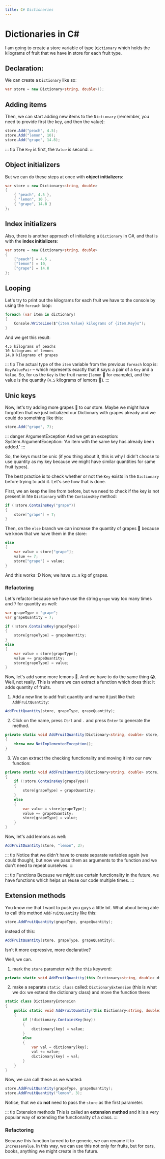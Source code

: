 ```yaml
---
title: C# Dictionaries
---
```


# Dictionaries in C#

I am going to create a store variable of type `Dictionary` which holds the kilograms of fruit that we have in store for each fruit type.

## Declaration:
We can create a `Dictionary` like so:

``` csharp
var store = new Dictionary<string, double>();
```

## Adding items

Then, we can start adding new items to the `Dictionary` (remember, you need to provide first the key, and then the value):

``` csharp
store.Add("peach", 4.5);
store.Add("lemon", 10);
store.Add("grape", 14.8);
```

::: tip
The `Key` is first, the `Value` is second.
:::

## Object initializers

But we can do these steps at once with **object initializers**:

``` csharp
var store = new Dictionary<string, double>
{
    { "peach", 4.5 },
    { "lemon", 10 },
    { "grape", 14.8 }
};
```

## Index initializers

Also, there is another approach of initializing a `Dictionary` in C#, and that is with the **index initializers**:

``` csharp
var store = new Dictionary<string, double>
{
    ["peach"] = 4.5 ,
    ["lemon"] = 10,
    ["grape"] = 14.8
};
```

## Looping

Let's try to print out the kilograms for each fruit we have to the console by using the `foreach` loop:

``` csharp
foreach (var item in dictionary)
{
    Console.WriteLine($"{item.Value} kilograms of {item.Key}s");
}
```

And we get this result:

```
4.5 kilograms of peachs
10 kilograms of lemons
14.8 kilograms of grapes
```

::: tip
The actual type of the `item` variable from the previous `foreach` loop is: `KeyValuePair` – which represents exactly that it says: a pair of a `Key` and a `Value`. So, for us the `Key` is the fruit name (`lemon` :lemon: for example), and the value is the quantity (`4.5` kilograms of lemons :lemon:).
:::

## Unic keys

Now, let's try adding more grapes :grapes: to our store. Maybe we might have forgotten that we just initialized our Dictionary with grapes already and we could do something like this:

``` csharp
store.Add("grape", 7);
```

::: danger ArgumentException
And we get an exception: System.ArgumentException: 'An item with the same key has already been added.'
:::

So, the keys must be unic (if you thing about it, this is why I didn't choose to use quantity as my key because we might have similar quantities for same fruit types).



The best practice is to check whether or not the `Key` exists in the `Dictionary` before trying to add it. Let's see how that is done.

First, we an keep the line from before, but we need to check if the key is not present in hte `Dictionary` with the `ContainsKey` method:

``` csharp
if (!store.ContainsKey("grape"))
{
    store["grape"] = 7;
}
```

Then, on the `else` branch we can increase the quantity of grapes :grapes: because we know that we have them in the store:

``` csharp
else
{
    var value = store["grape"];
    value += 7;
    store["grape"] = value;
}
```

And this works :D Now, we have `21.8` kg of grapes.

### Refactoring

Let's refactor because we have use the string `grape` way too many times and `7` for quantity as well:

``` csharp
var grapeType = "grape";
var grapeQuantity = 7;

if (!store.ContainsKey(grapeType))
{
    store[grapeType] = grapeQuantity;
}
else
{
    var value = store[grapeType];
    value += grapeQuantity;
    store[grapeType] = value;
}
```

Now, let's add some more lemons :lemon:. And we have to do the same thing :scream:. Well, not really. This is where we can extract a function which does this: it adds quantity of fruits.

1. Add a new line to add fruit quantity and name it just like that: `AddFruitQuantity`:
``` csharp
AddFruitQuantity(store, grapeType, grapeQuantity);
```

2. Click on the name, press `Ctrl` and `.` and press `Enter` to generate the method.

``` csharp
private static void AddFruitQuantity(Dictionary<string, double> store, string grapeType, int grapeQuantity)
{
    throw new NotImplementedException();
}
```

3. We can extract the checking functionality and moving it into our new function:

``` csharp
private static void AddFruitQuantity(Dictionary<string, double> store, string grapeType, int grapeQuantity)
{
    if (!store.ContainsKey(grapeType))
    {
        store[grapeType] = grapeQuantity;
    }
    else
    {
        var value = store[grapeType];
        value += grapeQuantity;
        store[grapeType] = value;
    }
}
```

Now, let's add lemons as well:

``` csharp
AddFruitQuantity(store, "lemon", 3);
```

::: tip
Notice that we didn't have to create separate variables again (we could though), but now we pass them as arguments to the function and we don't need to repeat ourselves.
:::

::: tip Functions
Because we might use certain functionality in the future, we have functions which helps us reuse our code multiple times.
:::


## Extension methods

You know me that I want to push you guys a little bit. What about being able to call this method `AddFruitQuantity` like this:
``` csharp
store.AddFruitQuantity(grapeType, grapeQuantity);
```

instead of this:

``` csharp
AddFruitQuantity(store, grapeType, grapeQuantity);
```

Isn't it more expressive, more declarative?

Well, we can. 

1. mark the `store` parameter with the `this` keyword:

``` csharp
private static void AddFruitQuantity(this Dictionary<string, double> dictionary, string key, int value)
```

2. make a separate `static class` called: `DictionaryExtension` (this is what we do: we extend the dictionary class) and move the function there:

``` csharp
static class DictionaryExtension
{
    public static void AddFruitQuantity(this Dictionary<string, double> dictionary, string key, int value)
    {
        if (!dictionary.ContainsKey(key))
        {
            dictionary[key] = value;
        }
        else
        {
            var val = dictionary[key];
            val += value;
            dictionary[key] = val;
        }
    }
}
```

Now, we can call these as we wanted:
``` csharp
store.AddFruitQuantity(grapeType, grapeQuantity);
store.AddFruitQuantity("lemon", 3);
```

Notice, that we do **not** need to pass the `store` as the first parameter.

::: tip Extension methods
This is called an **extension method** and it is a very popular way of extending the functionality of a class.
:::


### Refactoring

Because this function turned to be generic, we can rename it to `IncreaseValue`. In this way, we can use this not only for fruits, but for cars, books, anything we might create in the future.